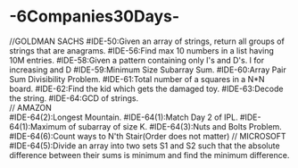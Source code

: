 # -6Companies30Days- 
//GOLDMAN SACHS
#IDE-50:Given an array of strings, return all groups of strings that are anagrams.
#IDE-56:Find max 10 numbers in a list having 10M entries.
#IDE-58:Given a pattern containing only I's and D's. I for increasing and D
#IDE-59:Minimum Size Subarray Sum. 
#IDE-60:Array Pair Sum Divisibility Problem. 
#IDE-61:Total number of a squares in a N*N board. 
#IDE-62:Find the kid which gets the damaged toy. 
#IDE-63:Decode the string. 
#IDE-64:GCD of strings.  
// AMAZON  
#IDE-64(2):Longest Mountain. 
#IDE-64(1):Match Day 2 of IPL. 
#IDE-64(1):Maximum of subarray of size K. 
#IDE-64(3):Nuts and Bolts Problem.
#IDE-64(6):Count ways to N'th Stair(Order does not matter)
// MICROSOFT 
#IDE-64(5):Divide an array into two sets S1 and S2 such that the absolute difference
between their sums is minimum and find the minimum difference. 
